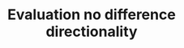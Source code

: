 ---
title: 'Evaluation no difference directionality'
field: 'is.evaluation.noDifferenceDirectionality'
slug: 'impact-evaluation-no-difference-directionality'
comment: 'select from control list'
required: False
vocabulary: 'vocabulary.txt'
module: 'Impact'
cluster: 'Impact'
policy: 'Controlled value. Single select from control list.'
layout: 'home'
---